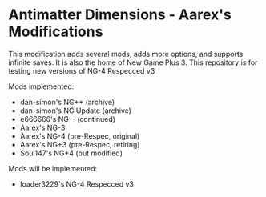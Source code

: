# Antimatter Dimensions - Aarex's Modifications

This modification adds several mods, adds more options, and supports infinite saves. It is also the home of New Game Plus 3.
This repository is for testing new versions of NG-4 Respecced v3

Mods implemented:
- dan-simon's NG++ (archive)
- dan-simon's NG Update (archive)
- e666666's NG-- (continued)
- Aarex's NG-3
- Aarex's NG-4 (pre-Respec, original)
- Aarex's NG+3 (pre-Respec, retiring)
- Soul147's NG+4 (but modified)

Mods will be implemented:
- loader3229's NG-4 Respecced v3
